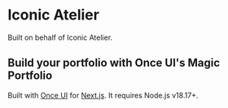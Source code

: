 # Iconic Atelier

Built on behalf of Iconic Atelier.

## **Build your portfolio with Once UI's Magic Portfolio**

Built with [Once UI](https://once-ui.com) for [Next.js](https://nextjs.org). It requires Node.js v18.17+.
